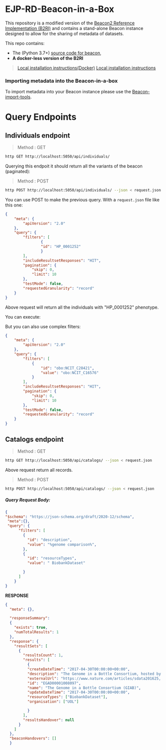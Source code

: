 # EJP-RD-Beacon-in-a-Box

This repository is a modified version of the [Beacon2 Reference Implementation (B2RI)](https://github.com/EGA-archive/beacon-2.x) and contains a stand-alone Beacon instance designed to allow for
the sharing of metadata of datasets.

This repo contains: 

* The (Python 3.7+) [source code for beacon](beacon),
* **A docker-less version of the B2RI**

> [Local installation instructions(Docker)](deploy/README_Docker.md)
> [Local installation instructions](deploy/README_Dockerless.md)

### Importing metadata into the Beacon-in-a-box

To import metadata into your Beacon instance please use the [Beacon-import-tools](https://github.com/Cafe-Variome/Beacon-Import-tools).

<h1 id="query">Query Endpoints</h2>

## Individuals endpoint
> Method : GET

```bash
http GET http://localhost:5050/api/individuals/
```
Querying this endpoit it should return all the variants of the beacon (paginated):

> Method : POST

```bash
http POST http://localhost:5050/api/individuals/ --json < request.json
```

You can use POST to make the previous query. With a `request.json` file like this one:

```json
{
    "meta": {
        "apiVersion": "2.0"
    },
    "query": {
        "filters": [
                {
                "id": "HP_0001252"
                }
        ],
        "includeResultsetResponses": "HIT",
        "pagination": {
            "skip": 0,
            "limit": 10
        },
        "testMode": false,
        "requestedGranularity": "record"
    }
}
```
Above request will return all the individuals with "HP_0001252" phenotype.

You can execute:



But you can also use complex filters:

```json
{
    "meta": {
        "apiVersion": "2.0"
    },
    "query": {
        "filters": [
            {
                "id": "obo:NCIT_C28421",
                "value": "obo:NCIT_C16576"
            }
        ],
        "includeResultsetResponses": "HIT",
        "pagination": {
            "skip": 0,
            "limit": 10
        },
        "testMode": false,
        "requestedGranularity": "record"
    }
}
```
## Catalogs endpoint
> Method : GET

```bash
http GET http://localhost:5050/api/catalogs/ --json < request.json
```
Above request return all records.
> Method : POST

```bash
http POST http://localhost:5050/api/catalogs/ --json < request.json
```

<h5 id="request_body"> Query Request Body: </h5>

```JSON
{ 
"$schema": "https://json-schema.org/draft/2020-12/schema",
 "meta":{},
 "query": {
      "filters": [
        {
          "id": "description",
          "value": "%genome comparison%",
        },
        {
          "id": "resourceTypes",
          "value": " BiobankDataset"

        }
      ]
    }
}
```

**RESPONSE**
```JSON
{
  "meta": {},

  "responseSummary": 
  {
    "exists": true,
    "numTotalResults": 1
  },
  "response": {
    "resultSets": [
      {
        "resultsCount": 1,
        "results": [
          {
          "createDateTime": "2017-04-30T00:00:00+00:00",
          "description": "The Genome in a Bottle Consortium, hosted by the National Institute of Standards and Technology (NIST) is creating reference materials and data for human genome sequencing, as well as methods for genome comparison and benchmarking. ",
          "externalUrl": "https://www.nature.com/articles/sdata201625, https://jimb.stanford.edu/giab-resources",
          "id": "EGAD00001008097",
          "name": "The Genome in a Bottle Consortium (GIAB)",
          "updateDateTime": "2017-04-30T00:00:00+00:00",
          "resourceTypes": ["BiobankDataset"],
          "organisation": ["UOL"]

          }
        ],
        "resultsHandover": null
      }
    ]
  },
  "beaconHandovers": []
  }
```


